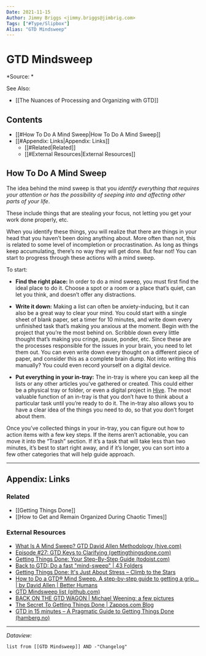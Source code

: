 ```yaml
---
Date: 2021-11-15
Author: Jimmy Briggs <jimmy.briggs@jimbrig.com>
Tags: ["#Type/Slipbox"]
Alias: "GTD Mindsweep"
---
```


# GTD Mindsweep

*Source: *

See Also: 
- [[The Nuances of Processing and Organizing with GTD]]

## Contents

- [[#How To Do A Mind Sweep|How To Do A Mind Sweep]]
- [[#Appendix: Links|Appendix: Links]]
	- [[#Related|Related]]
	- [[#External Resources|External Resources]]



## How To Do A Mind Sweep

The idea behind the mind sweep is that you _identify everything that requires your attention or has the possibility of seeping into and affecting other parts of your life_.

These include things that are stealing your focus, not letting you get your work done properly, etc.

When you identify these things, you will realize that there are things in your head that you haven’t been doing anything about. More often than not, this is related to some level of incompletion or procrastination. As long as things keep accumulating, there’s no way they will get done. But fear not! You can start to progress through these actions with a mind sweep.

To start:

-   **Find the right place:** In order to do a mind sweep, you must first find the ideal place to do it. Choose a spot or a room or a place that’s quiet, can let you think, and doesn’t offer any distractions.
    
-   **Write it down:** Making a list can often be anxiety-inducing, but it can also be a great way to clear your mind. You could start with a single sheet of blank paper, set a timer for 10 minutes, and write down every unfinished task that’s making you anxious at the moment. Begin with the project that you’re the most behind on. Scribble down every little thought that’s making you cringe, pause, ponder, etc. Since these are the processes responsible for the issues in your brain, you need to let them out. You can even write down every thought on a different piece of paper, and consider this as a complete brain dump. Not into writing this manually? You could even record yourself on a digital device.
    
-   **Put everything in your in-tray:** The in-tray is where you can keep all the lists or any other articles you’ve gathered or created. This could either be a physical tray or folder, or even a digital project in [Hive](https://hive.com/). The most valuable function of an in-tray is that you don’t have to think about a particular task until you’re ready to do it. The in-tray also allows you to have a clear idea of the things you need to do, so that you don’t forget about them.
    

Once you’ve collected things in your in-tray, you can figure out how to action items with a few key steps. If the items aren’t actionable, you can move it into the “Trash” section. If it’s a task that will take less than two minutes, it’s best to start right away, and if it’s longer, you can sort into a few other categories that will help guide approach.

***

## Appendix: Links

### Related

- [[Getting Things Done]]
- [[How to Get and Remain Organized During Chaotic Times]]

### External Resources

- [What Is A Mind Sweep? GTD David Allen Methodology (hive.com)](https://hive.com/blog/mind-sweep/)
- [Episode #27: GTD Keys to Clarifying (gettingthingsdone.com)](https://gettingthingsdone.com/2017/02/episode-27-gtd-keys-to-clarifying/)
- [Getting Things Done: Your Step-By-Step Guide (todoist.com)](https://todoist.com/productivity-methods/getting-things-done)
- [Back to GTD: Do a fast "mind-sweep" | 43 Folders](http://www.43folders.com/2006/07/24/b2gtd-mind-sweep)
- [Getting Things Done: It's Just About Stress – Climb to the Stars](http://climbtothestars.org/archives/2007/03/11/getting-things-done-its-just-about-stress/)
- [How to Do a GTD® Mind Sweep. A step-by-step guide to getting a grip… | by David Allen | Better Humans](https://betterhumans.pub/how-to-do-a-gtd-mind-sweep-b314223ba108)
- [GTD Mindsweep list (github.com)](https://gist.github.com/jimbrig/96afec72827e869cf5b0d4bcf3fe63b3)
- [BACK ON THE GTD WAGON | Michael Weening: a few pictures](https://michaelweening.com/2011/01/14/back-on-the-gtd-wagon/)
- [The Secret To Getting Things Done | Zappos.com Blog](https://www.zappos.com/beyondthebox/everyday-living/getting-things-done)
- [GTD in 15 minutes – A Pragmatic Guide to Getting Things Done (hamberg.no)](https://hamberg.no/gtd/)

***

*Dataview:*

```dataview
list from [[GTD Mindsweep]] AND -"Changelog"
```